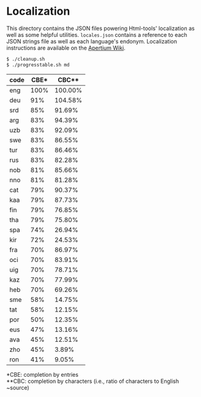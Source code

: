 Localization
============

This directory contains the JSON files powering Html-tools' localization as well as some helpful utilities. `locales.json` contains a reference to each JSON strings file as well as each language's endonym. Localization instructions are available on the [Apertium Wiki](http://wiki.apertium.org/wiki/Apertium-html-tools).

```bash
$ ./cleanup.sh
$ ./progresstable.sh md
```

| code | CBE* | CBC** |
|------|------|-------|
| eng  | 100% | 100.00% | 
| deu  | 91% | 104.58% | 
| srd  | 85% | 91.69% | 
| arg  | 83% | 94.39% | 
| uzb  | 83% | 92.09% | 
| swe  | 83% | 86.55% | 
| tur  | 83% | 86.46% | 
| rus  | 83% | 82.28% | 
| nob  | 81% | 85.66% | 
| nno  | 81% | 81.28% | 
| cat  | 79% | 90.37% | 
| kaa  | 79% | 87.73% | 
| fin  | 79% | 76.85% | 
| tha  | 79% | 75.80% | 
| spa  | 74% | 26.94% | 
| kir  | 72% | 24.53% | 
| fra  | 70% | 86.97% | 
| oci  | 70% | 83.91% | 
| uig  | 70% | 78.71% | 
| kaz  | 70% | 77.99% | 
| heb  | 70% | 69.26% | 
| sme  | 58% | 14.75% | 
| tat  | 58% | 12.15% | 
| por  | 50% | 12.35% | 
| eus  | 47% | 13.16% | 
| ava  | 45% | 12.51% | 
| zho  | 45% | 3.89% | 
| ron  | 41% | 9.05% | 

\*CBE: completion by entries<br>
\**CBC: completion by characters (i.e., ratio of characters to English ~source)
